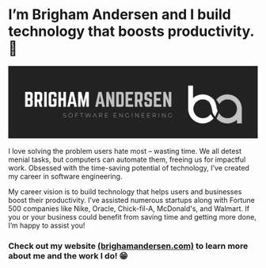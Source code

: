 # I’m Brigham Andersen and I build technology that boosts productivity.  💯

![Profile Banner](./profile-banner.jpg)

I love solving the problem users hate most – wasting time. We all detest menial tasks, but computers can automate them, freeing us for impactful work.  Obsessed with the time-saving potential of technology, I’ve created my career in software engineering. 

My career vision is to build technology that helps users and businesses boost their productivity. I’ve assisted numerous startups along with Fortune 500 companies like Nike, Oracle, Chick-fil-A, McDonald's, and Walmart. If you or your business could benefit from saving time and getting more done, I’m happy to assist you!

### Check out my website [(brighamandersen.com)](https://brighamandersen.com) to learn more about me and the work I do! 😁
